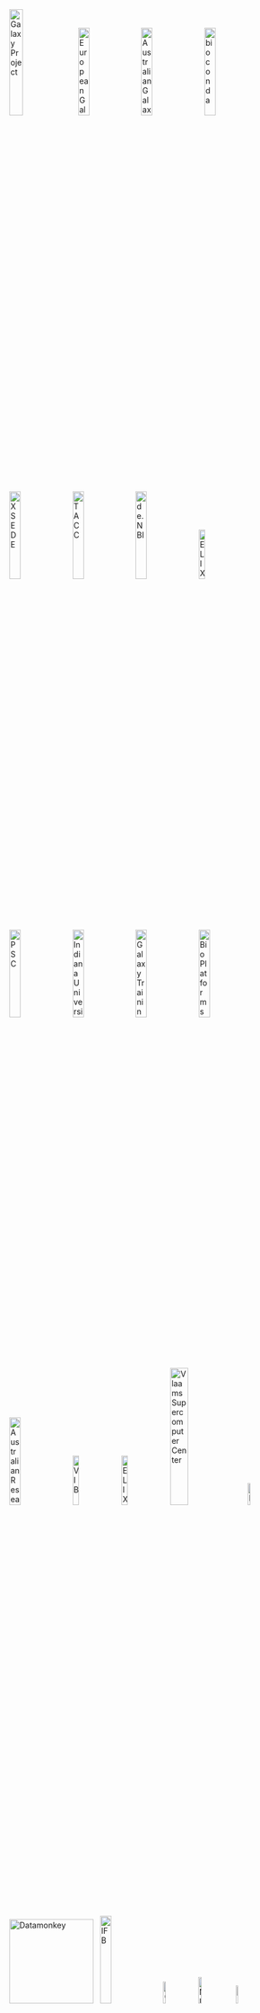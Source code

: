 <div class="center">
  <a href="https://galaxyproject.org">   <img src="/images/covid19/logos/galaxy_logo.png" width= "22%" alt="Galaxy Project" /></a> &nbsp;
  <a href="https://galaxyproject.eu">    <img src="https://raw.githubusercontent.com/usegalaxy-eu/branding/master/galaxy-eu/galaxy-eu.256.png" width= "20%" alt="European Galaxy Project" /></a> &nbsp;
  <a href="https://usegalaxy-au.github.io/">    <img src="/images/covid19/logos/galaxy_australia.png" width="20%" alt="Australian Galaxy Project" /></a> &nbsp;
  <a href="https://bioconda.org">        <img src="/images/covid19/logos/bioconda_logo.png" width="20%" alt="bioconda" /></a> &nbsp;
  <a href="https://xsede.org">           <img src="/images/covid19/logos/xsede_logo.png" width="20%" alt="XSEDE" /></a> &nbsp;
  <a href="https://www.tacc.utexas.edu"> <img src="/images/covid19/logos/tacc_logo.png" width="20%" alt="TACC" /></a> &nbsp;
  <a href="https://www.denbi.de">        <img src="/images/covid19/logos/denbi-logo-color.svg" width="20%" alt="de.NBI" /></a> &nbsp;
  <a href="https://elixir-europe.org">   <img src="/images/covid19/logos/elixir_logo.png" width="15%" alt="ELIXIR" /></a> &nbsp;
  <a href="https://www.psc.edu">         <img src="/images/covid19/logos/psc_logo.jpg" width="20%" alt="PSC" /></a> &nbsp;
  <a href="https://www.iu.edu">          <img src="/images/covid19/logos/iu_logo.jpg" width="20%" alt="Indiana University" /></a> &nbsp;
  <a href="https://training.galaxyproject.org"> <img src="/images/covid19/logos/gtn_logo.png" width="20%" alt="Galaxy Training Network" /></a> &nbsp;
  <a href="https://bioplatforms.com">    <img src="/images/covid19/logos/bpa_logo.png" width="20%" alt="Bio Platforms Australia" /></a> &nbsp;
  <a href="https://ardc.ed.au">          <img src="/images/covid19/logos/ardc_logo.png" width="20%" alt="Australian Research Data Commons" /></a> &nbsp;
  <a href="http://www.vib.be/">          <img src="/images/covid19/logos/vib_tagline_pos_rgb.png" width="15%" alt="VIB" /></a> &nbsp;
  <a href="https://www.elixir-belgium.org">          <img src="/images/covid19/logos/ELIXIR_BELGIUM_white_background.png" width="15%" alt="ELIXIR Belgium" /></a> &nbsp;
  <a href="https://www.vscentrum.be">          <img src="/images/covid19/logos/VSC-logo.png" width="25%" alt="Vlaams Supercomputer Center" /></a> &nbsp;
  <a href="https://www.eosc-life.eu">          <img src="/images/covid19/logos/eosclife.png" width="10%" alt="EOSC-Life" /></a> &nbsp;
  <a href="https://datamonkey.org">          <img src="/images/covid19/logos/datamonkey.svg" alt="Datamonkey" width = "150px" /></a> &nbsp;
  <a href="https://www.france-bioinformatique.fr/en">          <img src="/images/covid19/logos/ifb.png" alt="IFB" width = "20%" /></a> &nbsp;
  <a href="http://galaxyp.org/">          <img src="/images/covid19/logos/galaxyp.png" alt="GalaxyP" width = "10%" /></a> &nbsp;
  <a href="https://www.niaid.nih.gov/"> <img src="/images/covid19/logos/niaid_logo.jpg" width="11%" alt="NIAID" /></a> &nbsp;
  <a href="https://www.nhgri.nih.gov/"> <img src="/images/covid19/logos/nhgri_logo_vertical.jpg" width="9%" alt="NHGRI" /></a> &nbsp;
</div>
